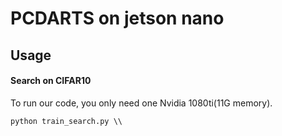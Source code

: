 # PCDARTS on jetson nano

## Usage
#### Search on CIFAR10

To run our code, you only need one Nvidia 1080ti(11G memory).
```
python train_search.py \\
```
